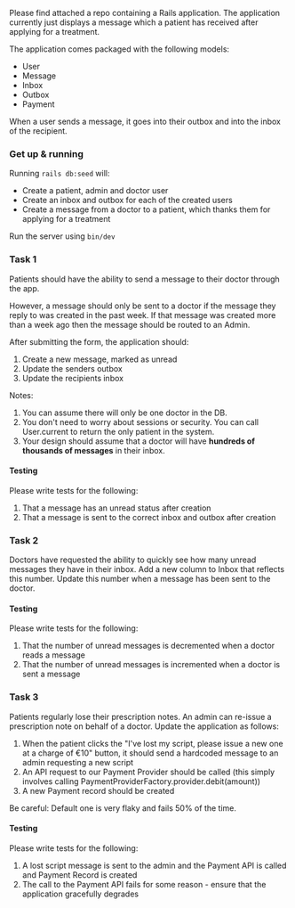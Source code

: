 Please find attached a repo containing a Rails application. The application currently just displays a message which a patient has received after applying for a treatment.

The application comes packaged with the following models:

* User
* Message
* Inbox
* Outbox
* Payment

When a user sends a message, it goes into their outbox and into the inbox of the recipient.

### Get up & running

Running `rails db:seed` will:

- Create a patient, admin and doctor user
- Create an inbox and outbox for each of the created users
- Create a message from a doctor to a patient, which thanks them for applying for a treatment

Run the server using `bin/dev`

### Task 1

Patients should have the ability to send a message to their doctor through the app.

However, a message should only be sent to a doctor if the message they reply to was created in the past week.
If that message was created more than a week ago then the message should be routed to an Admin.

After submitting the form, the application should:

1. Create a new message, marked as unread
2. Update the senders outbox
3. Update the recipients inbox

Notes:

1. You can assume there will only be one doctor in the DB.
2. You don't need to worry about sessions or security. You can call User.current to return the only patient in the system.
3. Your design should assume that a doctor will have **hundreds of thousands of messages** in their inbox.

#### Testing

Please write tests for the following:

1. That a message has an unread status after creation
2. That a message is sent to the correct inbox and outbox after creation
 
### Task 2

Doctors have requested the ability to quickly see how many unread messages they have in their inbox. Add a new column to Inbox that reflects this number. Update this number when a message has been sent to the doctor.

#### Testing

Please write tests for the following:

1. That the number of unread messages is decremented when a doctor reads a message
2. That the number of unread messages is incremented when a doctor is sent a message


### Task 3

Patients regularly lose their prescription notes. An admin can re-issue a prescription note on behalf of a doctor. Update the application as follows:

1. When the patient clicks the "I've lost my script, please issue a new one at a charge of €10" button, it should send a hardcoded message to an admin requesting a new script
2. An API request to our Payment Provider should be called (this simply involves calling PaymentProviderFactory.provider.debit(amount))
3. A new Payment record should be created

Be careful: Default one is very flaky and fails 50% of the time.

#### Testing

Please write tests for the following:

1. A lost script message is sent to the admin and the Payment API is called and Payment Record is created
2. The call to the Payment API fails for some reason - ensure that the application gracefully degrades
